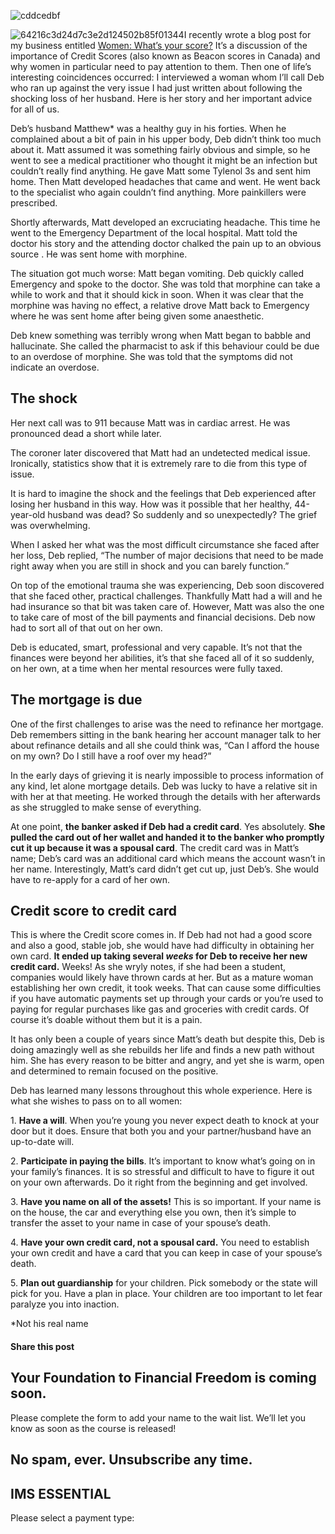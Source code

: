 ![cddcedbf](https://yourfinanciallaunchpad.com/wp-content/uploads/elementor/thumbs/64216c3d24d7c3e2d124502b85f01344-qdc6cqrbkvkqbvm1juw1iusf84sbync09asazw9q4o.png "64216c3d24d7c3e2d124502b85f01344")

![64216c3d24d7c3e2d124502b85f01344](http://yflmainprod.wpengine.com/wp-content/uploads/2013/05/64216c3d24d7c3e2d124502b85f01344.png)I recently wrote a blog post for my business entitled [Women: What’s your score?](http://blueribbonrto.com/women-whats-your-score/) It’s a discussion of the importance of Credit Scores (also known as Beacon scores in Canada) and why women in particular need to pay attention to them. Then one of life’s interesting coincidences occurred: I interviewed a woman whom I’ll call Deb who ran up against the very issue I had just written about following the shocking loss of her husband. Here is her story and her important advice for all of us.

Deb’s husband Matthew\* was a healthy guy in his forties. When he complained about a bit of pain in his upper body, Deb didn’t think too much about it. Matt assumed it was something fairly obvious and simple, so he went to see a medical practitioner who thought it might be an infection but couldn’t really find anything. He gave Matt some Tylenol 3s and sent him home. Then Matt developed headaches that came and went. He went back to the specialist who again couldn’t find anything. More painkillers were prescribed.

Shortly afterwards, Matt developed an excruciating headache. This time he went to the Emergency Department of the local hospital. Matt told the doctor his story and the attending doctor chalked the pain up to an obvious source . He was sent home with morphine.

The situation got much worse: Matt began vomiting. Deb quickly called Emergency and spoke to the doctor. She was told that morphine can take a while to work and that it should kick in soon. When it was clear that the morphine was having no effect, a relative drove Matt back to Emergency where he was sent home after being given some anaesthetic.

Deb knew something was terribly wrong when Matt began to babble and hallucinate. She called the pharmacist to ask if this behaviour could be due to an overdose of morphine. She was told that the symptoms did not indicate an overdose.

## The shock

Her next call was to 911 because Matt was in cardiac arrest. He was pronounced dead a short while later.

The coroner later discovered that Matt had an undetected medical issue. Ironically, statistics show that it is extremely rare to die from this type of issue.

It is hard to imagine the shock and the feelings that Deb experienced after losing her husband in this way. How was it possible that her healthy, 44-year-old husband was dead? So suddenly and so unexpectedly? The grief was overwhelming.

When I asked her what was the most difficult circumstance she faced after her loss, Deb replied, “The number of major decisions that need to be made right away when you are still in shock and you can barely function.”

On top of the emotional trauma she was experiencing, Deb soon discovered that she faced other, practical challenges. Thankfully Matt had a will and he had insurance so that bit was taken care of. However, Matt was also the one to take care of most of the bill payments and financial decisions. Deb now had to sort all of that out on her own.

Deb is educated, smart, professional and very capable. It’s not that the finances were beyond her abilities, it’s that she faced all of it so suddenly, on her own, at a time when her mental resources were fully taxed.

## The mortgage is due

One of the first challenges to arise was the need to refinance her mortgage. Deb remembers sitting in the bank hearing her account manager talk to her about refinance details and all she could think was, “Can I afford the house on my own? Do I still have a roof over my head?”

In the early days of grieving it is nearly impossible to process information of any kind, let alone mortgage details. Deb was lucky to have a relative sit in with her at that meeting. He worked through the details with her afterwards as she struggled to make sense of everything.

At one point, **the banker asked if Deb had a credit card**. Yes absolutely. **She pulled the card out of her wallet and handed it to the banker who promptly cut it up because it was a spousal card**. The credit card was in Matt’s name; Deb’s card was an additional card which means the account wasn’t in her name. Interestingly, Matt’s card didn’t get cut up, just Deb’s. She would have to re-apply for a card of her own.

## Credit score to credit card

This is where the Credit score comes in. If Deb had not had a good score and also a good, stable job, she would have had difficulty in obtaining her own card. **It ended up taking several *weeks* for Deb to receive her new credit card.** Weeks! As she wryly notes, if she had been a student, companies would likely have thrown cards at her. But as a mature woman establishing her own credit, it took weeks. That can cause some difficulties if you have automatic payments set up through your cards or you’re used to paying for regular purchases like gas and groceries with credit cards. Of course it’s doable without them but it is a pain.

It has only been a couple of years since Matt’s death but despite this, Deb is doing amazingly well as she rebuilds her life and finds a new path without him. She has every reason to be bitter and angry, and yet she is warm, open and determined to remain focused on the positive.

Deb has learned many lessons throughout this whole experience. Here is what she wishes to pass on to all women:

1\. **Have a will**. When you’re young you never expect death to knock at your door but it does. Ensure that both you and your partner/husband have an up-to-date will.

2\. **Participate in paying the bills**. It’s important to know what’s going on in your family’s finances. It is so stressful and difficult to have to figure it out on your own afterwards. Do it right from the beginning and get involved.

3\. **Have you name on all of the assets!** This is so important. If your name is on the house, the car and everything else you own, then it’s simple to transfer the asset to your name in case of your spouse’s death.

4\. **Have your own credit card, not a spousal card.** You need to establish your own credit and have a card that you can keep in case of your spouse’s death.

5\. **Plan out guardianship** for your children. Pick somebody or the state will pick for you. Have a plan in place. Your children are too important to let fear paralyze you into inaction.

\*Not his real name

#### Share this post

## Your Foundation to Financial Freedom is coming soon.

Please complete the form to add your name to the wait list. We’ll let you know as soon as the course is released!

## No spam, ever. Unsubscribe any time.

## IMS ESSENTIAL

Please select a payment type: